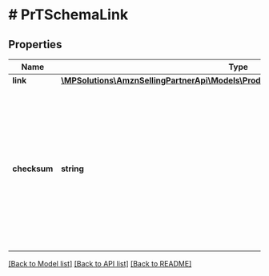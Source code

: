 # # PrTSchemaLink

## Properties

Name | Type | Description | Notes
------------ | ------------- | ------------- | -------------
**link** | [**\MPSolutions\AmznSellingPartnerApi\Models\ProductTypeDefinitions\PrTSchemaLinkLink**](PrTSchemaLinkLink.md) |  |
**checksum** | **string** | Checksum hash of the schema (Base64 MD5). Can be used to verify schema contents, identify changes between schema versions, and for caching. |

[[Back to Model list]](../../README.md#models) [[Back to API list]](../../README.md#endpoints) [[Back to README]](../../README.md)
